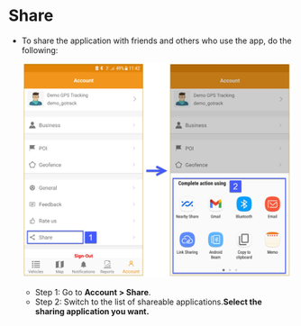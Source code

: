 # Share
- To share the application with friends and others who use the app, do the following:

   <span class="icon-left5">![Web Interface](/docs/assets/images/web-english/gotrack365-el/app-share.jpg)
  
   - Step 1: Go to **Account > Share**.
   - Step 2: Switch to the list of shareable applications.**Select the sharing application you want.**
